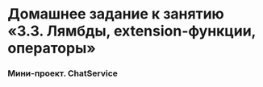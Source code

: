 # Домашнее задание к занятию «3.3. Лямбды, extension-функции, операторы»

### Мини-проект. ChatService
